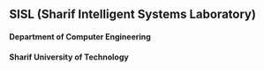 ## SISL (Sharif Intelligent Systems Laboratory)
#### Department of Computer Engineering
#### Sharif University of Technology 
